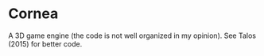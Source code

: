 # Cornea

A 3D game engine (the code is not well organized in my opinion). See Talos (2015) for better code.
